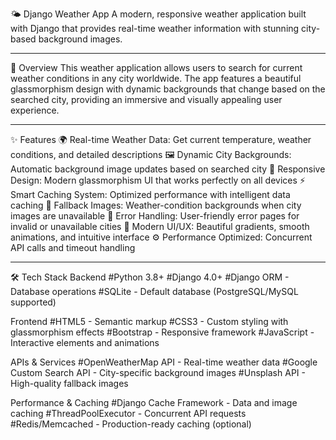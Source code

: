 🌤️ Django Weather App
A modern, responsive weather application built with Django that provides real-time weather information with stunning city-based background images.

---

📖 Overview
This weather application allows users to search for current weather conditions in any city worldwide. The app features a beautiful glassmorphism design with dynamic backgrounds that change based on the searched city, providing an immersive and visually appealing user experience.

---

✨ Features
🌍 Real-time Weather Data: Get current temperature, weather conditions, and detailed descriptions
🖼️ Dynamic City Backgrounds: Automatic background image updates based on searched city
📱 Responsive Design: Modern glassmorphism UI that works perfectly on all devices
⚡ Smart Caching System: Optimized performance with intelligent data caching
🔄 Fallback Images: Weather-condition backgrounds when city images are unavailable
🎯 Error Handling: User-friendly error pages for invalid or unavailable cities
🎨 Modern UI/UX: Beautiful gradients, smooth animations, and intuitive interface
⚙️ Performance Optimized: Concurrent API calls and timeout handling

---

🛠️ Tech Stack
Backend
#Python 3.8+
#Django 4.0+
#Django ORM - Database operations
#SQLite - Default database (PostgreSQL/MySQL supported)

Frontend
#HTML5 - Semantic markup
#CSS3 - Custom styling with glassmorphism effects
#Bootstrap - Responsive framework
#JavaScript - Interactive elements and animations

APIs & Services
#OpenWeatherMap API - Real-time weather data
#Google Custom Search API - City-specific background images
#Unsplash API - High-quality fallback images

Performance & Caching
#Django Cache Framework - Data and image caching
#ThreadPoolExecutor - Concurrent API requests
#Redis/Memcached - Production-ready caching (optional)
